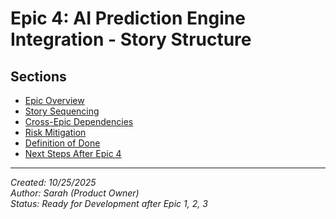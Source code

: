 # Epic 4: AI Prediction Engine Integration - Story Structure

## Sections

- [Epic Overview](./epic-overview.md)
- [Story Sequencing](./story-sequencing.md)
- [Cross-Epic Dependencies](./cross-epic-dependencies.md)
- [Risk Mitigation](./risk-mitigation.md)
- [Definition of Done](./definition-of-done.md)
- [Next Steps After Epic 4](./next-steps-after-epic-4.md)

---
*Created: 10/25/2025*  
*Author: Sarah (Product Owner)*  
*Status: Ready for Development after Epic 1, 2, 3*

